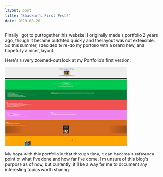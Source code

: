 ```yaml
---
layout: post
title: "Bhaskar's First Post!"
date: 2020-08-20
---
```


Finally I got to put together this website! I originally made a portfolio 2 years ago, though it became outdated quickly and the layout was not extensible. So this summer, I decided to re-do my porfolio with a brand new, and hopefully a nicer, layout. 

Here's a (very zoomed-out) look at my Portfolio's first version: 

<div class="align-vertical-horizontal">
    <img src="/assets/images/blog/PortfolioV1.PNG" alt="PortfolioV1" width="400" height="auto" oncontextmenu="return false">
</div>

My hope with this portfolio is that through time, it can become a reference point of what I've done and how far I've come. 
I'm unsure of this blog's purpose as of now, but currently, it'll be a way for me to document any interesting topics worth sharing. 